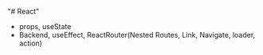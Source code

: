 "# React"

- props, useState
- Backend, useEffect, ReactRouter(Nested Routes, Link, Navigate, loader, action)
